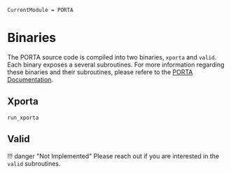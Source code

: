 ```@meta
CurrentModule = PORTA
```
# Binaries

The PORTA source code is compiled into two binaries, `xporta` and `valid`.
Each binary exposes a several subroutines. For more information regarding these
binaries and their subroutines, please refere to the [PORTA Documentation](https://github.com/bdoolittle/julia-porta/blob/master/README.md#porta-documentation).

## Xporta

```@docs
run_xporta
```

## Valid

!!! danger "Not Implemented"
    Please reach out if you are interested in the `valid` subroutines.
